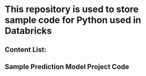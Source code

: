# This repository is used to store sample code for Python used in Databricks
## Content List:
## Sample Prediction Model Project Code 
